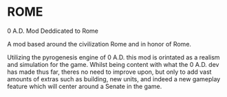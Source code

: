 ROME
====

0 A.D. Mod Deddicated to Rome


A mod based around the civilization Rome and in honor of Rome.

Utilizing the pyrogenesis engine of 0 A.D. this mod is orintated as a realism and simulation for the game. 
Whilst being content with what the 0 A.D. dev has made thus far, theres no need to improve upon, but only 
to add vast amounts of extras such as building, new units, and indeed a new gameplay feature which will center around 
a Senate in the game. 
